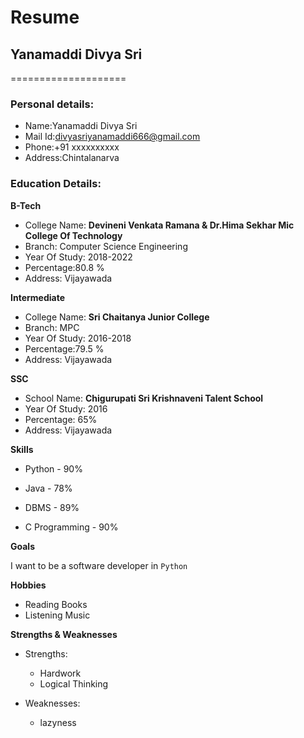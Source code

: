 # Resume

## Yanamaddi Divya Sri
====================

### Personal details:

- Name:Yanamaddi Divya Sri<br>
- Mail Id:divyasriyanamaddi666@gmail.com<br>
- Phone:+91 xxxxxxxxxx<br>
- Address:Chintalanarva<br>
### Education Details:

**B-Tech**

- College Name: __Devineni Venkata Ramana & Dr.Hima Sekhar Mic College Of Technology__<br>
- Branch: Computer Science Engineering<br>
- Year Of Study: 2018-2022<br>
- Percentage:80.8 %<br>
- Address: Vijayawada<br>

**Intermediate**

- College Name: __Sri Chaitanya Junior College__<br>
- Branch: MPC<br>
- Year Of Study: 2016-2018<br>
- Percentage:79.5 %<br>
- Address: Vijayawada<br>

**SSC**
- School Name: __Chigurupati Sri Krishnaveni Talent School__<br>
- Year Of Study: 2016<br>
- Percentage: 65%<br>
- Address: Vijayawada<br>

**Skills**

- Python - 90%

- Java - 78%

- DBMS - 89%

- C Programming - 90%

**Goals**

I want to be a software developer in `Python`

**Hobbies**

- Reading Books<br>
- Listening Music<br>
 
**Strengths & Weaknesses**

- Strengths:

    - Hardwork<br>
    - Logical Thinking<br>
    
- Weaknesses:

    - lazyness




     
